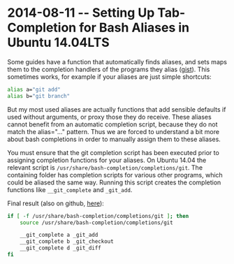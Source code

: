# 2014-08-11 -- Setting Up Tab-Completion for Bash Aliases in Ubuntu 14.04LTS #

Some guides have a function that automatically finds aliases, and sets maps them to the completion handlers of the programs they alias ([gist](https://gist.github.com/ckorn/4999102)).
This sometimes works, for example if your aliases are just simple shortcuts:
```bash
alias a="git add"
alias b="git branch"
```

But my most used aliases are actually functions that add sensible defaults if used without arguments, or proxy those they do receive.
These aliases cannot benefit from an automatic completion script, because they do not match the alias="..." pattern.
Thus we are forced to understand a bit more about bash completions in order to manually assign them to these aliases.

You must ensure that the git completion script has been executed prior to assigning completion functions for your aliases.
On Ubuntu 14.04 the relevant script is `/usr/share/bash-completion/completions/git`.
The containing folder has completion scripts for various other programs, which could be aliased the same way.
Running this script creates the completion functions like `__git_complete` and `_git_add`.

Final result (also on github, [here](https://github.com/dulrich/scripts/blob/master/aliases.sh#L115)):
```bash
if [ -f /usr/share/bash-completion/completions/git ]; then
	source /usr/share/bash-completion/completions/git

	__git_complete a _git_add
	__git_complete b _git_checkout
	__git_complete d _git_diff
fi
```